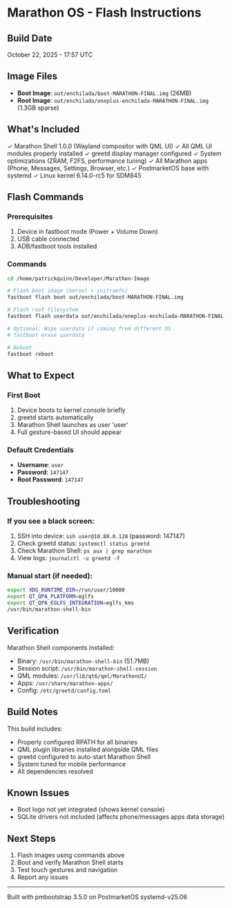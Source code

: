 # Marathon OS - Flash Instructions

## Build Date
October 22, 2025 - 17:57 UTC

## Image Files
- **Boot Image**: `out/enchilada/boot-MARATHON-FINAL.img` (26MB)
- **Root Image**: `out/enchilada/oneplus-enchilada-MARATHON-FINAL.img` (1.3GB sparse)

## What's Included
✓ Marathon Shell 1.0.0 (Wayland compositor with QML UI)
✓ All QML UI modules properly installed
✓ greetd display manager configured
✓ System optimizations (ZRAM, F2FS, performance tuning)
✓ All Marathon apps (Phone, Messages, Settings, Browser, etc.)
✓ PostmarketOS base with systemd
✓ Linux kernel 6.14.0-rc5 for SDM845

## Flash Commands

### Prerequisites
1. Device in fastboot mode (Power + Volume Down)
2. USB cable connected
3. ADB/fastboot tools installed

### Commands
```bash
cd /home/patrickquinn/Developer/Marathon-Image

# Flash boot image (kernel + initramfs)
fastboot flash boot out/enchilada/boot-MARATHON-FINAL.img

# Flash root filesystem
fastboot flash userdata out/enchilada/oneplus-enchilada-MARATHON-FINAL.img

# Optional: Wipe userdata if coming from different OS
# fastboot erase userdata

# Reboot
fastboot reboot
```

## What to Expect

### First Boot
1. Device boots to kernel console briefly
2. greetd starts automatically
3. Marathon Shell launches as user 'user'
4. Full gesture-based UI should appear

### Default Credentials
- **Username**: `user`
- **Password**: `147147`
- **Root Password**: `147147`

## Troubleshooting

### If you see a black screen:
1. SSH into device: `ssh user@10.88.0.128` (password: 147147)
2. Check greetd status: `systemctl status greetd`
3. Check Marathon Shell: `ps aux | grep marathon`
4. View logs: `journalctl -u greetd -f`

### Manual start (if needed):
```bash
export XDG_RUNTIME_DIR=/run/user/10000
export QT_QPA_PLATFORM=eglfs
export QT_QPA_EGLFS_INTEGRATION=eglfs_kms
/usr/bin/marathon-shell-bin
```

## Verification

Marathon Shell components installed:
- Binary: `/usr/bin/marathon-shell-bin` (51.7MB)
- Session script: `/usr/bin/marathon-shell-session`
- QML modules: `/usr/lib/qt6/qml/MarathonUI/`
- Apps: `/usr/share/marathon-apps/`
- Config: `/etc/greetd/config.toml`

## Build Notes

This build includes:
- Properly configured RPATH for all binaries
- QML plugin libraries installed alongside QML files
- greetd configured to auto-start Marathon Shell
- System tuned for mobile performance
- All dependencies resolved

## Known Issues
- Boot logo not yet integrated (shows kernel console)
- SQLite drivers not included (affects phone/messages apps data storage)

## Next Steps
1. Flash images using commands above
2. Boot and verify Marathon Shell starts
3. Test touch gestures and navigation
4. Report any issues

---
Built with pmbootstrap 3.5.0 on PostmarketOS systemd-v25.06

